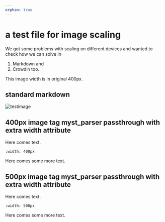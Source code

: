 ```yaml
---
orphan: true
---
```


# a test file for image scaling

We got some problems with scaling on different devices and wanted to check how we can solve in

1. Markdown and
1. Crowdin too.

This image width is in original 400px.

## standard markdown

![testimage](../images/setup-wizard/Screenshot_20231202_141912.png)

## 400px image tag myst_parser passthrough with extra width attribute

Here comes text.

```{image} ../images/setup-wizard/Screenshot_20231202_141912.png
:width: 400px

```

Here comes some more text.

## 500px image tag myst_parser passthrough with extra width attribute

Here comes text.

```{image} ../images/setup-wizard/Screenshot_20231202_141912.png
:width: 500px

```

Here comes some more text.